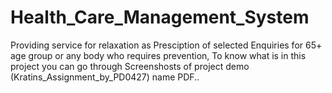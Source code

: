 # Health_Care_Management_System
Providing service for relaxation as Presciption of selected Enquiries for 65+ age group or any body who requires prevention,
To know what is in this project you can go through Screenshosts of project demo (Kratins_Assignment_by_PD0427) name PDF..
